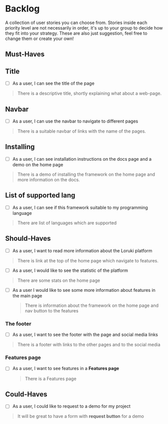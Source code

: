 # Backlog

A collection of user stories you can choose from. Stories inside each priority
level are not necessarily in order, it's up to your group to decide how they fit
into your strategy. These are also just suggestion, feel free to change them or
create your own!

## Must-Haves

## Title

- [ ] As a user, I can see the title of the page

> There is a descriptive title, shortly explaining what about a web-page.

## Navbar

- [ ] As a user, I can use the navbar to navigate to different pages

> There is a suitable navbar of links with the name of the pages.

## Installing

- [ ] As a user, I can see installation instructions on the docs page and a demo
      on the home page

> There is a demo of installing the framework on the home page and more
> information on the docs.

## List of supported lang

- [ ] As a user, I can see if this framework suitable to my programming language

> There are list of languages which are supported

## Should-Haves

- [ ] As a user, I want to read more information about the Loruki platform

> There is link at the top of the home page which navigate to features.

- [ ] As a user, I would like to see the statistic of the platform

> There are some stats on the home page

- [ ] As a user I would like to see some more information about features in the
      main page

  > There is information about the framework on the home page and nav button to
  > the features

### The footer

- [ ] As a user, I want to see the footer with the page and social media links

> There is a footer with links to the other pages and to the social media

### Features page

- [ ] As a user, I want to see features in a **Features page**
  > There is a Features page

## Could-Haves

- [ ] As a user, I could like to request to a demo for my project

> It will be great to have a form with **request button** for a demo

